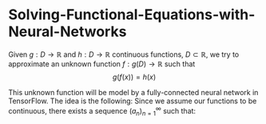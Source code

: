 # Solving-Functional-Equations-with-Neural-Networks

Given $g: D \rightarrow \mathbb{R}$ and $h: D \rightarrow \mathbb{R}$ continuous functions, $D \subset \mathbb{R}$, we try to approximate an  unknown function $f: g(D) \rightarrow \mathbb{R}$ such that $$g(f(x)) = h(x)$$

This unknown function will be model by a fully-connected neural network in TensorFlow. The idea is the following: Since we assume our functions to be continuous, there exists a sequence $(a_{n})_{n=1}^{\infty}$ such that: 
